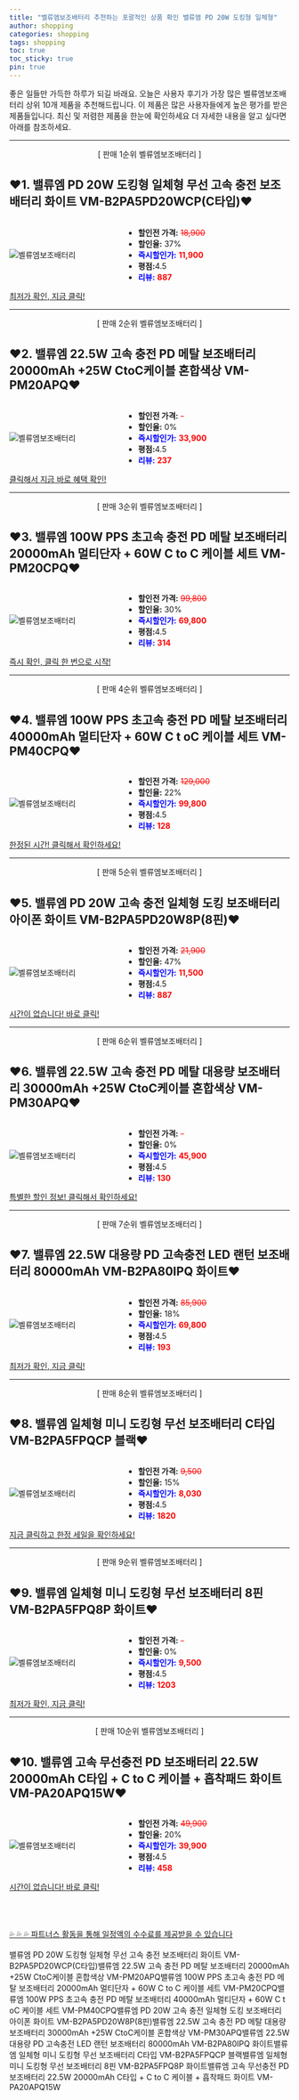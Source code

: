 ```yaml
---
title: "벨류엠보조배터리 추천하는 포괄적인 상품 확인 밸류엠 PD 20W 도킹형 일체형"
author: shopping
categories: shopping
tags: shopping
toc: true
toc_sticky: true
pin: true
---
```

좋은 일들만 가득한 하루가 되길 바래요. 오늘은 사용자 후기가 가장 많은 벨류엠보조배터리 상위 10개 제품을 추천해드립니다. 이 제품은 많은 사용자들에게 높은 평가를 받은 제품들입니다. 최신 및 저렴한 제품을 한눈에 확인하세요 더 자세한 내용을 알고 싶다면 아래를 참조하세요.

---
<p class="toplist" style="margin: 0 auto; display: block; width: fit-content;">[ 판매 1순위 벨류엠보조배터리 ]</p>

<h2><strong>❤️1. 밸류엠 PD 20W 도킹형 일체형 무선 고속 충전 보조배터리 화이트 VM-B2PA5PD20WCP(C타입)❤️</strong></h2>

<div style="display: flex; align-items: center;">
    <div style="flex: 0.4;">
        <img src="https://thumbnail7.coupangcdn.com/thumbnails/remote/230x230ex/image/retail/images/4193520736546840-2f559c1b-999f-447a-86d0-79206a4bc7db.jpg" alt="벨류엠보조배터리" style="max-width: 100%;">
    </div>
    <div style="flex: 0.6; margin-left: 10px;">
        <ul>
            <li><strong>할인전 가격:</strong> <del style="color: red;">18,900</del></li>
            <li><strong>할인율:</strong> 37%</li>
            <li><span style='color:blue'><strong>즉시할인가:</strong></span> <span style='color:red'><strong>11,900</strong></span></li>
            <li><strong>평점:</strong>4.5</li>
            <li><span style='color:blue'><strong>리뷰:</strong></span> <span style='color:red'><strong>887</strong></span></li>
        </ul>
    </div>
</div>
<div class="center">
    <a href="https://William4Davisa.github.io?lptag=AF9450613&subid=githubio&pageKey=7299724566&traceid=V0-153&itemId=18677065248&vendorItemId=85811321940" class="myButton">
        최저가 확인, 지금 클릭!
    </a>
</div>


---
<p class="toplist" style="margin: 0 auto; display: block; width: fit-content;">[ 판매 2순위 벨류엠보조배터리 ]</p>

<h2><strong>❤️2. 밸류엠 22.5W 고속 충전 PD 메탈 보조배터리 20000mAh +25W CtoC케이블 혼합색상 VM-PM20APQ❤️</strong></h2>

<div style="display: flex; align-items: center;">
    <div style="flex: 0.4;">
        <img src="https://thumbnail9.coupangcdn.com/thumbnails/remote/230x230ex/image/retail/images/2975193591146709-238cf2bd-3756-4f8a-ad0f-d2a12426bd57.jpg" alt="벨류엠보조배터리" style="max-width: 100%;">
    </div>
    <div style="flex: 0.6; margin-left: 10px;">
        <ul>
            <li><strong>할인전 가격:</strong> <del style="color: red;">-</del></li>
            <li><strong>할인율:</strong> 0%</li>
            <li><span style='color:blue'><strong>즉시할인가:</strong></span> <span style='color:red'><strong>33,900</strong></span></li>
            <li><strong>평점:</strong>4.5</li>
            <li><span style='color:blue'><strong>리뷰:</strong></span> <span style='color:red'><strong>237</strong></span></li>
        </ul>
    </div>
</div>
<div class="center">
    <a href="https://William4Davisa.github.io?lptag=AF9450613&subid=githubio&pageKey=6763868406&traceid=V0-153&itemId=15859114324&vendorItemId=83069247082" class="myButton">
        클릭해서 지금 바로 혜택 확인!
    </a>
</div>


---
<p class="toplist" style="margin: 0 auto; display: block; width: fit-content;">[ 판매 3순위 벨류엠보조배터리 ]</p>

<h2><strong>❤️3. 밸류엠 100W PPS 초고속 충전 PD 메탈 보조배터리 20000mAh 멀티단자 + 60W C to C 케이블 세트 VM-PM20CPQ❤️</strong></h2>

<div style="display: flex; align-items: center;">
    <div style="flex: 0.4;">
        <img src="https://thumbnail10.coupangcdn.com/thumbnails/remote/230x230ex/image/retail/images/5030434863805398-e79e332a-d44a-44b8-8840-3eec9d1a8887.jpg" alt="벨류엠보조배터리" style="max-width: 100%;">
    </div>
    <div style="flex: 0.6; margin-left: 10px;">
        <ul>
            <li><strong>할인전 가격:</strong> <del style="color: red;">99,800</del></li>
            <li><strong>할인율:</strong> 30%</li>
            <li><span style='color:blue'><strong>즉시할인가:</strong></span> <span style='color:red'><strong>69,800</strong></span></li>
            <li><strong>평점:</strong>4.5</li>
            <li><span style='color:blue'><strong>리뷰:</strong></span> <span style='color:red'><strong>314</strong></span></li>
        </ul>
    </div>
</div>
<div class="center">
    <a href="https://William4Davisa.github.io?lptag=AF9450613&subid=githubio&pageKey=6636578818&traceid=V0-153&itemId=15153660815&vendorItemId=82375156036" class="myButton">
        즉시 확인, 클릭 한 번으로 시작!
    </a>
</div>


---
<p class="toplist" style="margin: 0 auto; display: block; width: fit-content;">[ 판매 4순위 벨류엠보조배터리 ]</p>

<h2><strong>❤️4. 밸류엠 100W PPS 초고속 충전 PD 메탈 보조배터리 40000mAh 멀티단자 + 60W C t oC 케이블 세트 VM-PM40CPQ❤️</strong></h2>

<div style="display: flex; align-items: center;">
    <div style="flex: 0.4;">
        <img src="https://thumbnail9.coupangcdn.com/thumbnails/remote/230x230ex/image/retail/images/5030496699823885-66aa7cb2-c8e7-49a8-99eb-665cef1ca6c3.jpg" alt="벨류엠보조배터리" style="max-width: 100%;">
    </div>
    <div style="flex: 0.6; margin-left: 10px;">
        <ul>
            <li><strong>할인전 가격:</strong> <del style="color: red;">129,000</del></li>
            <li><strong>할인율:</strong> 22%</li>
            <li><span style='color:blue'><strong>즉시할인가:</strong></span> <span style='color:red'><strong>99,800</strong></span></li>
            <li><strong>평점:</strong>4.5</li>
            <li><span style='color:blue'><strong>리뷰:</strong></span> <span style='color:red'><strong>128</strong></span></li>
        </ul>
    </div>
</div>
<div class="center">
    <a href="https://William4Davisa.github.io?lptag=AF9450613&subid=githubio&pageKey=6636578982&traceid=V0-153&itemId=15153661668&vendorItemId=82375156756" class="myButton">
        한정된 시간! 클릭해서 확인하세요!
    </a>
</div>


---
<p class="toplist" style="margin: 0 auto; display: block; width: fit-content;">[ 판매 5순위 벨류엠보조배터리 ]</p>

<h2><strong>❤️5. 밸류엠 PD 20W 고속 충전 일체형 도킹 보조배터리 아이폰 화이트 VM-B2PA5PD20W8P(8핀)❤️</strong></h2>

<div style="display: flex; align-items: center;">
    <div style="flex: 0.4;">
        <img src="https://thumbnail9.coupangcdn.com/thumbnails/remote/230x230ex/image/retail/images/3455261102349861-ec94d777-7be8-4b55-af4d-5c688bde70f7.jpg" alt="벨류엠보조배터리" style="max-width: 100%;">
    </div>
    <div style="flex: 0.6; margin-left: 10px;">
        <ul>
            <li><strong>할인전 가격:</strong> <del style="color: red;">21,900</del></li>
            <li><strong>할인율:</strong> 47%</li>
            <li><span style='color:blue'><strong>즉시할인가:</strong></span> <span style='color:red'><strong>11,500</strong></span></li>
            <li><strong>평점:</strong>4.5</li>
            <li><span style='color:blue'><strong>리뷰:</strong></span> <span style='color:red'><strong>887</strong></span></li>
        </ul>
    </div>
</div>
<div class="center">
    <a href="https://William4Davisa.github.io?lptag=AF9450613&subid=githubio&pageKey=7299724566&traceid=V0-153&itemId=18644794224&vendorItemId=85779811530" class="myButton">
        시간이 없습니다! 바로 클릭!
    </a>
</div>


---
<p class="toplist" style="margin: 0 auto; display: block; width: fit-content;">[ 판매 6순위 벨류엠보조배터리 ]</p>

<h2><strong>❤️6. 밸류엠 22.5W 고속 충전 PD 메탈 대용량 보조배터리 30000mAh +25W CtoC케이블 혼합색상 VM-PM30APQ❤️</strong></h2>

<div style="display: flex; align-items: center;">
    <div style="flex: 0.4;">
        <img src="https://thumbnail8.coupangcdn.com/thumbnails/remote/230x230ex/image/retail/images/2103735205698629-b77d2b03-8d08-4e0e-b6e2-13205e71b6c4.jpg" alt="벨류엠보조배터리" style="max-width: 100%;">
    </div>
    <div style="flex: 0.6; margin-left: 10px;">
        <ul>
            <li><strong>할인전 가격:</strong> <del style="color: red;">-</del></li>
            <li><strong>할인율:</strong> 0%</li>
            <li><span style='color:blue'><strong>즉시할인가:</strong></span> <span style='color:red'><strong>45,900</strong></span></li>
            <li><strong>평점:</strong>4.5</li>
            <li><span style='color:blue'><strong>리뷰:</strong></span> <span style='color:red'><strong>130</strong></span></li>
        </ul>
    </div>
</div>
<div class="center">
    <a href="https://William4Davisa.github.io?lptag=AF9450613&subid=githubio&pageKey=6763868260&traceid=V0-153&itemId=15859113361&vendorItemId=83069246447" class="myButton">
        특별한 할인 정보! 클릭해서 확인하세요!
    </a>
</div>


---
<p class="toplist" style="margin: 0 auto; display: block; width: fit-content;">[ 판매 7순위 벨류엠보조배터리 ]</p>

<h2><strong>❤️7. 밸류엠 22.5W 대용량 PD 고속충전 LED 랜턴 보조배터리 80000mAh VM-B2PA80IPQ 화이트❤️</strong></h2>

<div style="display: flex; align-items: center;">
    <div style="flex: 0.4;">
        <img src="https://thumbnail7.coupangcdn.com/thumbnails/remote/230x230ex/image/retail/images/470335630984440-6ea0575b-2707-48f8-b721-36940e7fef66.jpg" alt="벨류엠보조배터리" style="max-width: 100%;">
    </div>
    <div style="flex: 0.6; margin-left: 10px;">
        <ul>
            <li><strong>할인전 가격:</strong> <del style="color: red;">85,900</del></li>
            <li><strong>할인율:</strong> 18%</li>
            <li><span style='color:blue'><strong>즉시할인가:</strong></span> <span style='color:red'><strong>69,800</strong></span></li>
            <li><strong>평점:</strong>4.5</li>
            <li><span style='color:blue'><strong>리뷰:</strong></span> <span style='color:red'><strong>193</strong></span></li>
        </ul>
    </div>
</div>
<div class="center">
    <a href="https://William4Davisa.github.io?lptag=AF9450613&subid=githubio&pageKey=7398332111&traceid=V0-153&itemId=19143400541&vendorItemId=86262604778" class="myButton">
        최저가 확인, 지금 클릭!
    </a>
</div>


---
<p class="toplist" style="margin: 0 auto; display: block; width: fit-content;">[ 판매 8순위 벨류엠보조배터리 ]</p>

<h2><strong>❤️8. 밸류엠 일체형 미니 도킹형 무선 보조배터리 C타입 VM-B2PA5FPQCP 블랙❤️</strong></h2>

<div style="display: flex; align-items: center;">
    <div style="flex: 0.4;">
        <img src="https://thumbnail8.coupangcdn.com/thumbnails/remote/230x230ex/image/retail/images/4193027315944533-72bfc8ad-c303-447a-b6f4-3202a41d5c4f.jpg" alt="벨류엠보조배터리" style="max-width: 100%;">
    </div>
    <div style="flex: 0.6; margin-left: 10px;">
        <ul>
            <li><strong>할인전 가격:</strong> <del style="color: red;">9,500</del></li>
            <li><strong>할인율:</strong> 15%</li>
            <li><span style='color:blue'><strong>즉시할인가:</strong></span> <span style='color:red'><strong>8,030</strong></span></li>
            <li><strong>평점:</strong>4.5</li>
            <li><span style='color:blue'><strong>리뷰:</strong></span> <span style='color:red'><strong>1820</strong></span></li>
        </ul>
    </div>
</div>
<div class="center">
    <a href="https://William4Davisa.github.io?lptag=AF9450613&subid=githubio&pageKey=8166153741&traceid=V0-153&itemId=16702820606&vendorItemId=83885331723" class="myButton">
        지금 클릭하고 한정 세일을 확인하세요!
    </a>
</div>


---
<p class="toplist" style="margin: 0 auto; display: block; width: fit-content;">[ 판매 9순위 벨류엠보조배터리 ]</p>

<h2><strong>❤️9. 밸류엠 일체형 미니 도킹형 무선 보조배터리 8핀 VM-B2PA5FPQ8P 화이트❤️</strong></h2>

<div style="display: flex; align-items: center;">
    <div style="flex: 0.4;">
        <img src="https://thumbnail6.coupangcdn.com/thumbnails/remote/230x230ex/image/retail/images/2371636542820563-0f4a7fc6-4e85-4819-b234-dba95b959baf.jpg" alt="벨류엠보조배터리" style="max-width: 100%;">
    </div>
    <div style="flex: 0.6; margin-left: 10px;">
        <ul>
            <li><strong>할인전 가격:</strong> <del style="color: red;">-</del></li>
            <li><strong>할인율:</strong> 0%</li>
            <li><span style='color:blue'><strong>즉시할인가:</strong></span> <span style='color:red'><strong>9,500</strong></span></li>
            <li><strong>평점:</strong>4.5</li>
            <li><span style='color:blue'><strong>리뷰:</strong></span> <span style='color:red'><strong>1203</strong></span></li>
        </ul>
    </div>
</div>
<div class="center">
    <a href="https://William4Davisa.github.io?lptag=AF9450613&subid=githubio&pageKey=6919250174&traceid=V0-153&itemId=16702820647&vendorItemId=83885331789" class="myButton">
        최저가 확인, 지금 클릭!
    </a>
</div>


---
<p class="toplist" style="margin: 0 auto; display: block; width: fit-content;">[ 판매 10순위 벨류엠보조배터리 ]</p>

<h2><strong>❤️10. 밸류엠 고속 무선충전 PD 보조배터리 22.5W 20000mAh C타입 + C to C 케이블 + 흡착패드 화이트 VM-PA20APQ15W❤️</strong></h2>

<div style="display: flex; align-items: center;">
    <div style="flex: 0.4;">
        <img src="https://thumbnail7.coupangcdn.com/thumbnails/remote/230x230ex/image/retail/images/1233708703878982-a02b72ec-f295-4f49-ba91-390769e4f5c6.jpg" alt="벨류엠보조배터리" style="max-width: 100%;">
    </div>
    <div style="flex: 0.6; margin-left: 10px;">
        <ul>
            <li><strong>할인전 가격:</strong> <del style="color: red;">49,900</del></li>
            <li><strong>할인율:</strong> 20%</li>
            <li><span style='color:blue'><strong>즉시할인가:</strong></span> <span style='color:red'><strong>39,900</strong></span></li>
            <li><strong>평점:</strong>4.5</li>
            <li><span style='color:blue'><strong>리뷰:</strong></span> <span style='color:red'><strong>458</strong></span></li>
        </ul>
    </div>
</div>
<div class="center">
    <a href="https://William4Davisa.github.io?lptag=AF9450613&subid=githubio&pageKey=7563522482&traceid=V0-153&itemId=19931536164&vendorItemId=81483189742" class="myButton">
        시간이 없습니다! 바로 클릭!
    </a>
</div>

<br><br><br>[💦 💦 💦 파트너스 활동을 통해 일정액의 수수료를 제공받을 수 있습니다](https://link.coupang.com/a/bcpT2c)<br><br>밸류엠 PD 20W 도킹형 일체형 무선 고속 충전 보조배터리 화이트 VM-B2PA5PD20WCP(C타입)밸류엠 22.5W 고속 충전 PD 메탈 보조배터리 20000mAh +25W CtoC케이블 혼합색상 VM-PM20APQ밸류엠 100W PPS 초고속 충전 PD 메탈 보조배터리 20000mAh 멀티단자 + 60W C to C 케이블 세트 VM-PM20CPQ밸류엠 100W PPS 초고속 충전 PD 메탈 보조배터리 40000mAh 멀티단자 + 60W C t oC 케이블 세트 VM-PM40CPQ밸류엠 PD 20W 고속 충전 일체형 도킹 보조배터리 아이폰 화이트 VM-B2PA5PD20W8P(8핀)밸류엠 22.5W 고속 충전 PD 메탈 대용량 보조배터리 30000mAh +25W CtoC케이블 혼합색상 VM-PM30APQ밸류엠 22.5W 대용량 PD 고속충전 LED 랜턴 보조배터리 80000mAh VM-B2PA80IPQ 화이트밸류엠 일체형 미니 도킹형 무선 보조배터리 C타입 VM-B2PA5FPQCP 블랙밸류엠 일체형 미니 도킹형 무선 보조배터리 8핀 VM-B2PA5FPQ8P 화이트밸류엠 고속 무선충전 PD 보조배터리 22.5W 20000mAh C타입 + C to C 케이블 + 흡착패드 화이트 VM-PA20APQ15W